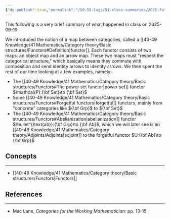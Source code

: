 ```yaml
---
{"dg-publish":true,"permalink":"/50-59-logs/51-class-summaries/2025-fall/math-561/2025-09/2025-09-19/","updated":"2025-09-22T11:59:51-07:00"}
---
```


This following is a very brief summary of what happened in class on 2025-09-19.

We introduced the notion of a map between categories, called a [[40-49 Knowledge/41 Mathematics/Category theory/Basic structures/Functors#Definition\|functor]]. Each functor consists of two maps: an object map and an arrow map. These two maps must "respect the categorical structure," which basically means they commute with composition and send identity arrows to identity arrows. We then spent the rest of our time looking at a few examples, namely:
- The [[40-49 Knowledge/41 Mathematics/Category theory/Basic structures/Functors#The power set functor\|power set]] functor $\mathcal{P}:{\bf Set}\to {\bf Set}$
- Some [[40-49 Knowledge/41 Mathematics/Category theory/Basic structures/Functors#Forgetful functors\|forgetful]] functors, mainly from "concrete" categories like ${\bf Grp}$ to ${\bf Set}$
- The [[40-49 Knowledge/41 Mathematics/Category theory/Basic structures/Functors#Abelianization\|abelianization]] functor $\bullet^{\text{ab}}:{\bf Grp}\to {\bf Ab}$, which we will later see is an [[40-49 Knowledge/41 Mathematics/Category theory/Adjoints/Adjoints\|adjoint]] to the forgetful functor $U:{\bf Ab}\to {\bf Grp}$

## Concepts
---

- [[40-49 Knowledge/41 Mathematics/Category theory/Basic structures/Functors\|Functors]]

## References
---

- Mac Lane, *Categories for the Working Mathematician*: pp. 13-15